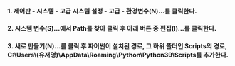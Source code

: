 

#### 1. 제어판 - 시스템 - 고급 시스템 설정 - 고급 - 환경변수(N)...를 클릭한다.

#### 2. 시스템 변수(S)...에서 Path를 찾아 클릭 후 아래 버튼 중 편집(I)...를 클릭한다.

#### 3. 새로 만들기(N)...를 클릭 후 파이썬이 설치된 경로, 그 하위 폴더인 Scripts의 경로, C:\Users\\(유저명)\AppData\Roaming\Python\Python39\Scripts를 추가한다.